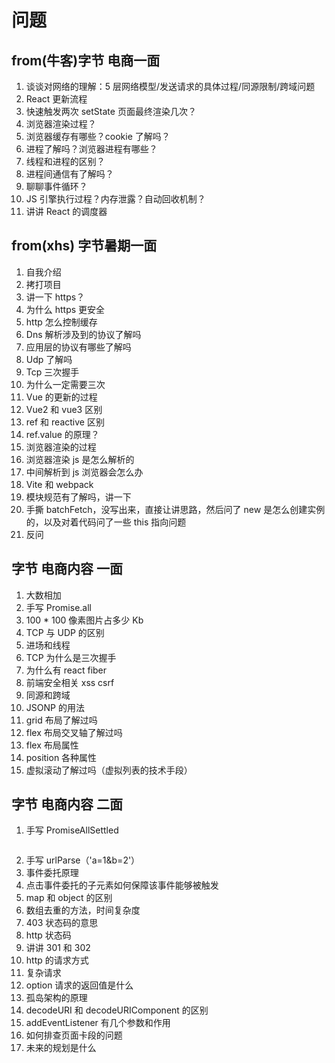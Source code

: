 # 问题

## from(牛客)字节 电商一面

1. 谈谈对网络的理解：5 层网络模型/发送请求的具体过程/同源限制/跨域问题
2. React 更新流程
3. 快速触发两次 setState 页面最终渲染几次？
4. 浏览器渲染过程？
5. 浏览器缓存有哪些？cookie 了解吗？
6. 进程了解吗？浏览器进程有哪些？
7. 线程和进程的区别？
8. 进程间通信有了解吗？
9. 聊聊事件循环？
10. JS 引擎执行过程？内存泄露？自动回收机制？
11. 讲讲 React 的调度器

## from(xhs) 字节暑期一面

1. 自我介绍
2. 拷打项目
3. 讲一下 https？
4. 为什么 https 更安全
5. http 怎么控制缓存
6. Dns 解析涉及到的协议了解吗
7. 应用层的协议有哪些了解吗
8. Udp 了解吗
9. Tcp 三次握手
10. 为什么一定需要三次
11. Vue 的更新的过程
12. Vue2 和 vue3 区别
13. ref 和 reactive 区别
14. ref.value 的原理？
15. 浏览器渲染的过程
16. 浏览器渲染 js 是怎么解析的
17. 中间解析到 js 浏览器会怎么办
18. Vite 和 webpack
19. 模块规范有了解吗，讲一下
20. 手撕 batchFetch，没写出来，直接让讲思路，然后问了 new 是怎么创建实例的，以及对着代码问了一些 this 指向问题
21. 反问

## 字节 电商内容 一面

1. 大数相加
2. 手写 Promise.all
3. 100 \* 100 像素图片占多少 Kb
4. TCP 与 UDP 的区别
5. 进场和线程
6. TCP 为什么是三次握手
7. 为什么有 react fiber
8. 前端安全相关 xss csrf
9. 同源和跨域
10. JSONP 的用法
11. grid 布局了解过吗
12. flex 布局交叉轴了解过吗
13. flex 布局属性
14. position 各种属性
15. 虚拟滚动了解过吗（虚拟列表的技术手段）

## 字节 电商内容 二面

1. 手写 PromiseAllSettled

```js

```

2. 手写 urlParse（'a=1&b=2'）
3. 事件委托原理
4. 点击事件委托的子元素如何保障该事件能够被触发
5. map 和 object 的区别
6. 数组去重的方法，时间复杂度
7. 403 状态码的意思
8. http 状态码
9. 讲讲 301 和 302
10. http 的请求方式
11. 复杂请求
12. option 请求的返回值是什么
13. 孤岛架构的原理
14. decodeURI 和 decodeURIComponent 的区别
15. addEventListener 有几个参数和作用
16. 如何排查页面卡段的问题
17. 未来的规划是什么
